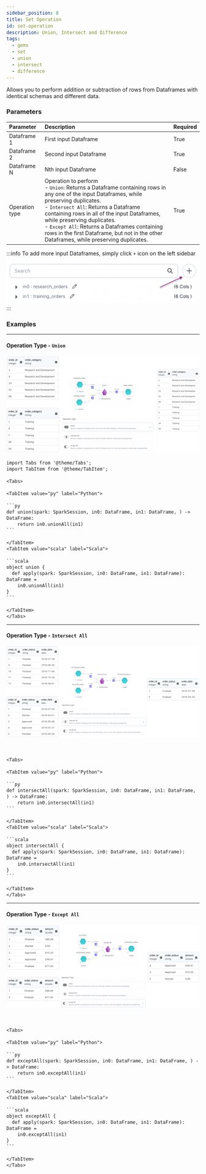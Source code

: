 ```yaml
---
sidebar_position: 8
title: Set Operation
id: set-operation
description: Union, Intersect and Difference
tags:
  - gems
  - set
  - union
  - intersect
  - difference
---
```


Allows you to perform addition or subtraction of rows from Dataframes with identical schemas and different data.

### Parameters

| Parameter      | Description                                                                                                                                                                                                                                                                                                                                                                                                      | Required |
| :------------- | :--------------------------------------------------------------------------------------------------------------------------------------------------------------------------------------------------------------------------------------------------------------------------------------------------------------------------------------------------------------------------------------------------------------- | :------- |
| Dataframe 1    | First input Dataframe                                                                                                                                                                                                                                                                                                                                                                                            | True     |
| Dataframe 2    | Second input Dataframe                                                                                                                                                                                                                                                                                                                                                                                           | True     |
| Dataframe N    | Nth input Dataframe                                                                                                                                                                                                                                                                                                                                                                                              | False    |
| Operation type | Operation to perform<br/>- `Union`: Returns a Dataframe containing rows in any one of the input Dataframes, while preserving duplicates.<br/>- `Intersect All`: Returns a Dataframe containing rows in all of the input Dataframes, while preserving duplicates. <br/>- `Except All`: Returns a Dataframes containing rows in the first Dataframe, but not in the other Dataframes, while preserving duplicates. | True     |

:::info
To add more input Dataframes, simply click `+` icon on the left sidebar
![Set Operation - Add input dataframe](./img/set_add_inputs.png)
:::

### Examples

---

#### Operation Type - `Union`

![Example usage of Set Operation - Union](./img/set_eg_1.png)

````mdx-code-block
import Tabs from '@theme/Tabs';
import TabItem from '@theme/TabItem';

<Tabs>

<TabItem value="py" label="Python">

```py
def union(spark: SparkSession, in0: DataFrame, in1: DataFrame, ) -> DataFrame:
    return in0.unionAll(in1)
```

</TabItem>
<TabItem value="scala" label="Scala">

```scala
object union {
  def apply(spark: SparkSession, in0: DataFrame, in1: DataFrame): DataFrame =
    in0.unionAll(in1)
}
```

</TabItem>
</Tabs>

````

---

#### Operation Type - `Intersect All`

![Example usage of Set Operation - Intersect All](./img/set_eg_2.png)

````mdx-code-block


<Tabs>

<TabItem value="py" label="Python">

```py
def intersectAll(spark: SparkSession, in0: DataFrame, in1: DataFrame, ) -> DataFrame:
    return in0.intersectAll(in1)
```

</TabItem>
<TabItem value="scala" label="Scala">

```scala
object intersectAll {
  def apply(spark: SparkSession, in0: DataFrame, in1: DataFrame): DataFrame =
    in0.intersectAll(in1)
}
```

</TabItem>
</Tabs>

````

---

#### Operation Type - `Except All`

![Example usage of Set Operation - Except All](./img/set_eg_3.png)

````mdx-code-block


<Tabs>

<TabItem value="py" label="Python">

```py
def exceptAll(spark: SparkSession, in0: DataFrame, in1: DataFrame, ) -> DataFrame:
    return in0.exceptAll(in1)
```

</TabItem>
<TabItem value="scala" label="Scala">

```scala
object exceptAll {
  def apply(spark: SparkSession, in0: DataFrame, in1: DataFrame): DataFrame =
    in0.exceptAll(in1)
}
```

</TabItem>
</Tabs>

````
